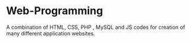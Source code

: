 # Web-Programming
A combination of HTML, CSS, PHP , MySQL and JS codes for creation of many different application websites.


